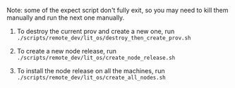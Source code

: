 Note: some of the expect script don't fully exit, so you may need to kill them manually and run the next one manually.

1. To destroy the current prov and create a new one, run `./scripts/remote_dev/lit_os/destroy_then_create_prov.sh`

2. To create a new node release, run `./scripts/remote_dev/lit_os/create_node_release.sh`

3. To install the node release on all the machines, run `./scripts/remote_dev/lit_os/create_all_nodes.sh`
